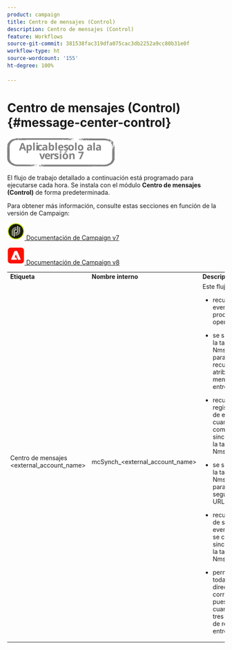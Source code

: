```yaml
---
product: campaign
title: Centro de mensajes (Control)
description: Centro de mensajes (Control)
feature: Workflows
source-git-commit: 381538fac319dfa075cac3db2252a9cc80b31e0f
workflow-type: ht
source-wordcount: '155'
ht-degree: 100%

---
```



# Centro de mensajes (Control){#message-center-control}

![](../../assets/v7-only.svg)

El flujo de trabajo detallado a continuación está programado para ejecutarse cada hora. Se instala con el módulo **Centro de mensajes (Control)** de forma predeterminada.


Para obtener más información, consulte estas secciones en función de la versión de Campaign:

![](assets/do-not-localize/v7.jpeg)[  Documentación de Campaign v7](../../message-center/using/about-transactional-messaging.md)

![](assets/do-not-localize/v8.png)[  Documentación de Campaign v8](https://experienceleague.adobe.com/docs/campaign/campaign-v8/send/transactional.html?lang=es)


<table> 
 <tbody> 
  <tr> 
   <td> <strong>Etiqueta</strong><br /> </td> 
   <td> <strong>Nombre interno</strong><br /> </td> 
   <td> <strong>Descripción</strong><br /> </td> 
  </tr> 
  <tr> 
   <td> Centro de mensajes &lt;external_account_name&gt;<br /> </td> 
   <td> mcSynch_&lt;external_account_name&gt;<br /> </td> 
   <td> Este flujo de trabajo:<br /> 
    <ul> 
     <li> <p>recupera la lista de eventos procesados por las operaciones.</p> </li> 
     <li> <p>se sincroniza con la tabla NmsBroadLogMsg para poder recuperar los atributos del mensaje de la entrega.</p> </li> 
     <li> <p>recupera los registros de envío de eventos en cuanto se completa la sincronización con la tabla NmsBroadLogMsg.</p> </li> 
     <li> <p>se sincroniza con la tabla NmsTrackingUrl para recuperar el seguimiento de las URL de la entrega.</p> </li> 
     <li> <p>recupera las URL de seguimiento de eventos en cuanto se completa la sincronización con la tabla NmsTrackingUrl.</p> </li> 
     <li> <p>permite recuperar todas las direcciones de correo electrónico puestas en cuarentena cada tres horas después de realizar una entrega.</p> </li> 
    </ul> </td> 
  </tr> 
 </tbody> 
</table>


